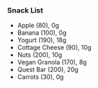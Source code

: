 ### Snack List
* Apple              (80),   0g
* Banana            (100),   0g
* Yogurt            (190),  18g
* Cottage Cheese     (90),  10g
* Nuts              (200),  10g
* Vegan Granola     (170),   8g
* Quest Bar         (200),  20g
* Carrots            (30),   0g
